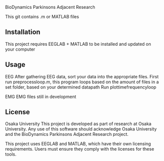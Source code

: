 BioDynamics Parkinsons Adjacent Research

This git contains .m or MATLAB files

## Installation
This project requires EEGLAB + MATLAB to be installed and updated on your computer

## Usage
EEG
After gathering EEG data, sort your data into the appropriate files. 
First run preprocessloop.m, this program loops based on the amount of files in a set folder, based on your determined datapath
Run plottimefrequencyloop

EMG
EMG files still in development


## License
Osaka University
This project is developed as part of research at Osaka University. 
Any use of this software should acknowledge Osaka University and the BioDynamics Parkinsons Adjacent Research project.

This project uses EEGLAB and MATLAB, which have their own licensing requirements. Users must ensure they comply with the licenses for these tools.
